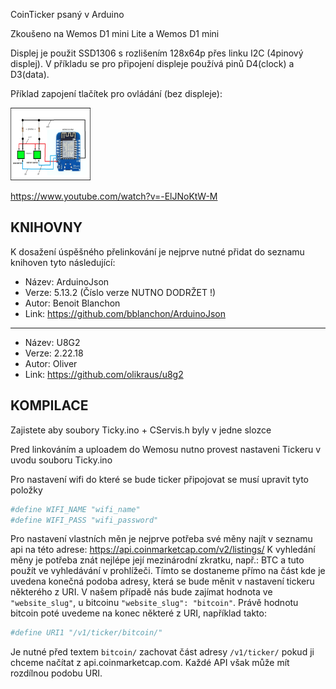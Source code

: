 CoinTicker psaný v Arduino

Zkoušeno na Wemos D1 mini Lite a Wemos D1 mini

Displej je použit SSD1306 s rozlišením 128x64p přes linku I2C (4pinový displej).
V příkladu se pro připojení displeje používá pinů D4(clock) a D3(data).

Příklad zapojení tlačítek pro ovládání (bez displeje):

<p align="left">
  <img width="128" height="116" src="https://github.com/Fractvival/CoinTicker/blob/master/Images/ct-layout.png">
</p>

https://www.youtube.com/watch?v=-ElJNoKtW-M


KNIHOVNY
--------

K dosažení úspěšného přelinkování je nejprve nutné přidat do seznamu knihoven tyto následující:
- Název: ArduinoJson
- Verze: 5.13.2 (Číslo verze NUTNO DODRŽET !)
- Autor: Benoit Blanchon
- Link: https://github.com/bblanchon/ArduinoJson
------------
- Název: U8G2
- Verze: 2.22.18
- Autor: Oliver
- Link: https://github.com/olikraus/u8g2

KOMPILACE
---------
Zajistete aby soubory Ticky.ino + CServis.h byly v jedne slozce

Pred linkováním a uploadem do Wemosu nutno provest nastaveni Tickeru v uvodu souboru Ticky.ino

Pro nastavení wifi do které se bude ticker připojovat se musí upravit tyto položky
  ```ruby
  #define WIFI_NAME "wifi_name"
  #define WIFI_PASS "wifi_password"
  ```
Pro nastavení vlastních měn je nejprve potřeba své měny najít v seznamu api na této adrese:
  https://api.coinmarketcap.com/v2/listings/
K vyhledání měny je potřeba znát nejlépe její mezinárodní zkratku, např.: BTC a tuto použít ve vyhledávání v prohlížeči.
Tímto se dostaneme přímo na část kde je uvedena konečná podoba adresy, která se bude měnit v nastavení tickeru některého z URI.
V našem případě nás bude zajímat hodnota ve ```"website_slug"```, u bitcoinu ```"website_slug": "bitcoin"```. 
Právě hodnotu bitcoin poté uvedeme na konec některé z URI, například takto:
  ```ruby
  #define URI1 "/v1/ticker/bitcoin/"
  ```
Je nutné před textem ```bitcoin/``` zachovat část adresy ```/v1/ticker/``` pokud ji chceme načítat z api.coinmarketcap.com.
Každé API však může mít rozdílnou podobu URI.

